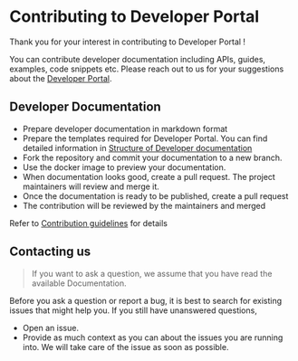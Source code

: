 <!--
SPDX-FileCopyrightText: 2025 Siemens AG

SPDX-License-Identifier: LicenseRef-SiemensXceleratorSellerContributionLicense
-->

<!-- omit in toc -->
# Contributing to Developer Portal

Thank you for your interest in contributing to Developer Portal !

You can contribute developer documentation including APIs, guides, examples, code snippets etc. Please reach out to us for your suggestions about the [Developer Portal](https://developer.siemens.com/).
<!-- omit in toc -->

## Developer Documentation

- Prepare developer documentation in markdown format
- Prepare the templates required for Developer Portal. You can find detailed information in [Structure of Developer documentation](./docs/contribution-guidelines/documentation.md#structure-for-developer-documentation)
- Fork the repository and commit your documentation to a new branch.
- Use the docker image to preview your documentation.
- When documentation looks good, create a pull request. The project maintainers will review and merge it.
- Once the documentation is ready to be published, create a  pull request
- The contribution will be reviewed by the maintainers and merged

Refer to [Contribution guidelines](./docs/contribution-guidelines/documentation.md) for details

## Contacting us

> If you want to ask a question, we assume that you have read the available Documentation.

Before you ask a question or report a bug, it is best to search for existing issues that might help you. If you still have unanswered questions,

- Open an issue.
- Provide as much context as you can about the issues you are running into. We will take care of the issue as soon as possible.
